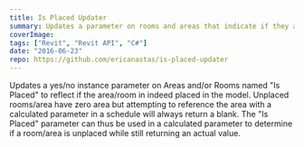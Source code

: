 ```yaml
---
title: Is Placed Updater
summary: Updates a parameter on rooms and areas that indicate if they are actually placed in the model
coverImage:
tags: ["Revit", "Revit API", "C#"]
date: "2016-06-23"
repo: https://github.com/ericanastas/is-placed-updater
---
```


Updates a yes/no instance parameter on Areas and/or Rooms named "Is Placed" to reflect if the area/room in indeed placed in the model. Unplaced rooms/area have zero area but attempting to reference the area with a calculated parameter in a schedule will always return a blank. The "Is Placed" parameter can thus be used in a calculated parameter to determine if a room/area is unplaced while still returning an actual value.
